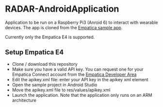 # RADAR-AndroidApplication
Application to be run on a Raspberry Pi3 (Anroid 6) to interact with wearable devices. The app is cloned from the [Empatica sample app][2].


Currently only the Empatica E4 is supported. 
## Setup Empatica E4

- Clone / download this repository
- Make sure you have a valid API key. You can request one for your Empatica Connect account from the [Empatica Developer Area][1]
- Edit the apikey.xml file: enter your API key in the apikey xml element
- Open the sample project in Android Studio
- Move the apikey.xml file to res/values/apikey.xml
- Launch the application. Note that the application only runs on an ARM architecture

[1]: https://www.empatica.com/connect/developer.php
[2]: https://github.com/empatica/empalink-sample-project-android
